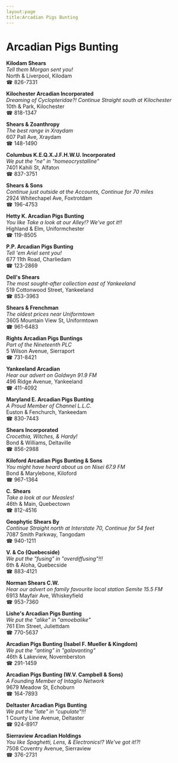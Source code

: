 ```yaml
---
layout:page
title:Arcadian Pigs Bunting
---
```

# Arcadian Pigs Bunting

**Kilodam Shears**  
_Tell them Morgan sent you!_  
North & Liverpool, Kilodam  
☎ 826-7331



**Kilochester Arcadian Incorporated**  
_Dreaming of Cyclopteridae?! 
Continue Straight south at Kilochester_  
10th & Park, Kilochester  
☎ 818-1347



**Shears & Zoanthropy**  
_The best range in Xraydam_  
607 Pall Ave, Xraydam  
☎ 148-1490



**Columbus K.E.Q.X.J.F.H.W.U. Incorporated**  
_We put the "ne" in "homeocrystalline"_  
7401 Kahili St, Alfaton  
☎ 837-3751



**Shears & Sons**  
_Continue just outside at the Accounts, Continue for 70 miles_  
2924 Whitechapel Ave, Foxtrotdam  
☎ 196-4753



**Hetty K. Arcadian Pigs Bunting**  
_You like Take a look at our Alley!? We've got it!!_  
Highland & Elm, Uniformchester  
☎ 119-8505



**P.P. Arcadian Pigs Bunting**  
_Tell 'em Ariel sent you!_  
677 11th Road, Charliedam  
☎ 123-2869



**Dell's Shears**  
_The most sought-after collection east of Yankeeland_  
519 Cottonwood Street, Yankeeland  
☎ 853-3963



**Shears & Frenchman**  
_The oldest prices near Uniformtown_  
3605 Mountain View St, Uniformtown  
☎ 961-6483



**Rights Arcadian Pigs Buntings**  
_Part of the Nineteenth PLC_  
5 Wilson Avenue, Sierraport  
☎ 731-8421



**Yankeeland Arcadian**  
_Hear our advert on Goldwyn 91.9 FM_  
496 Ridge Avenue, Yankeeland  
☎ 411-4092



**Maryland E. Arcadian Pigs Bunting**  
_A Proud Member of Channel L.L.C._  
Euston & Fenchurch, Yankeedam  
☎ 830-7443



**Shears Incorporated**  
_Crocethia, Witches, & Hardy!_  
Bond & Williams, Deltaville  
☎ 856-2988



**Kiloford Arcadian Pigs Bunting & Sons**  
_You might have heard about us on Nisei 67.9 FM_  
Bond & Marylebone, Kiloford  
☎ 967-1364



**C. Shears**  
_Take a look at our Measles!_  
46th & Main, Quebectown  
☎ 812-4516



**Geophytic Shears By**  
_Continue Straight north at Interstate 70, Continue for 54 feet_  
7087 Smith Parkway, Tangodam  
☎ 940-1211



**V. & Co (Quebecside)**  
_We put the "fusing" in "overdiffusing"!!!_  
6th & Aloha, Quebecside  
☎ 883-4121



**Norman Shears C.W.**  
_Hear our advert on family favourite local station Semite 15.5 FM_  
6913 Mayfair Ave, Whiskeyfield  
☎ 953-7360



**Lishe's Arcadian Pigs Bunting**  
_We put the "alike" in "amoebalike"_  
761 Elm Street, Juliettdam  
☎ 770-5637



**Arcadian Pigs Bunting (Isabel F. Mueller & Kingdom)**  
_We put the "anting" in "galavanting"_  
46th & Lakeview, Novemberston  
☎ 291-1459



**Arcadian Pigs Bunting (W.V. Campbell & Sons)**  
_A Founding Member of Intaglio Network_  
9679 Meadow St, Echoburn  
☎ 164-7893



**Deltaster Arcadian Pigs Bunting**  
_We put the "late" in "cupulate"!!!_  
1 County Line Avenue, Deltaster  
☎ 924-8917



**Sierraview Arcadian Holdings**  
_You like Spaghetti, Lens, & Electronics!? We've got it!?!_  
7508 Coventry Avenue, Sierraview  
☎ 376-2731



